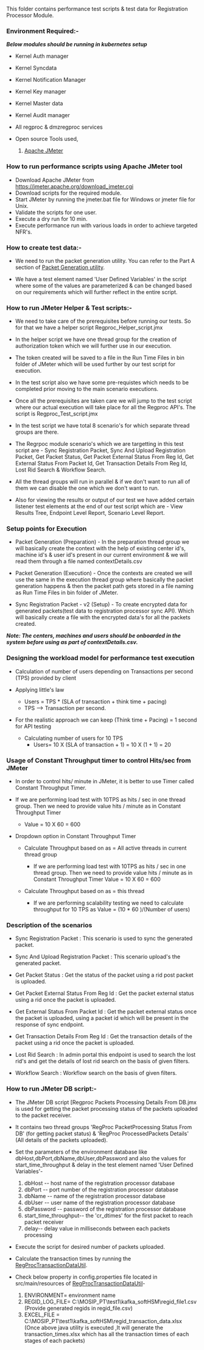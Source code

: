 This folder contains performance test scripts & test data for Registration Processor Module.

### Environment Required:-
***Below modules should be running in kubernetes setup***

* Kernel Auth manager
* Kernel Syncdata
* Kernel Notification Manager
* Kernel Key manager
* Kernel Master data
* Kernel Audit manager
* All regproc & dmzregproc services

* Open source Tools used,
    1. [Apache JMeter](https://jmeter.apache.org/)

### How to run performance scripts using Apache JMeter tool
* Download Apache JMeter from https://jmeter.apache.org/download_jmeter.cgi
* Download scripts for the required module.
* Start JMeter by running the jmeter.bat file for Windows or jmeter file for Unix. 
* Validate the scripts for one user.
* Execute a dry run for 10 min.
* Execute performance run with various loads in order to achieve targeted NFR's.



### How to create test data:-

* We need to run the packet generation utility. You can refer to the Part A section of [Packet Generation utility](https://mosip.atlassian.net/wiki/spaces/R1/pages/330825775/Automation+release+notes+and+deliverables). 

* We have a test element named 'User Defined Variables' in the script where some of the values are parameterized & can be changed based on our requirements which will further reflect in the entire script.



### How to run JMeter Helper & Test scripts:-

* We need to take care of the prerequisites before running our tests. So for that we have a helper script Regproc_Helper_script.jmx

* In the helper script we have one thread group for the creation of authorization token which we will further use in our execution.

* The token created will be saved to a file in the Run Time Files in bin folder of JMeter which will be used further by our test script for execution.

* In the test script also we have some pre-requistes which needs to be completed prior moving to the main scenario executions.

* Once all the prerequisites are taken care we will jump to the test script where our actual execution will take place for all the Regproc API's. The script is Regproc_Test_script.jmx

* In the test script we have total 8 scenario's for which separate thread groups are there.

* The Regrpoc module scenario's which we are targetting in this test script are - Sync Registration Packet, Sync And Upload Registration Packet, Get Packet Status, Get Packet External Status From Reg Id, Get External Status From Packet Id, Get Transaction Details From Reg Id, Lost Rid Search & Workflow Search.

* All the thread groups will run in parallel & if we don't want to run all of them we can disable the one which we don't want to run.

* Also for viewing the results or output of our test we have added certain listener test elements at the end of our test script which are - View Results Tree, Endpoint Level Report, Scenario Level Report.



### Setup points for Execution

* Packet Generation (Preparation) - In the preparation thread group we will basically create the context with the help of existing center id's, machine id's & user id's present in our current environment & we will read them through a file named contextDetails.csv

* Packet Generation (Execution) - Once the contexts are created we will use the same in the execution thread group where basically the packet generation happens & then the packet path gets stored in a file naming as Run Time Files in bin folder of JMeter.

* Sync Registration Packet - v2 (Setup) - To create encrypted data for generated packets(test data to registration processor sync API). Which will basically create a file with the encrypted data's for all the packets created.

***Note: The centers, machines and users should be onboarded in the system before using as part of contextDetails.csv.***



### Designing the workload model for performance test execution

* Calculation of number of users depending on Transactions per second (TPS) provided by client

* Applying little's law
	* Users = TPS * (SLA of transaction + think time + pacing)
	* TPS --> Transaction per second.

* For the realistic approach we can keep (Think time + Pacing) = 1 second for API testing
	* Calculating number of users for 10 TPS
		* Users= 10 X (SLA of transaction + 1)
		       = 10 X (1 + 1)
			   = 20


			   
### Usage of Constant Throughput timer to control Hits/sec from JMeter

* In order to control hits/ minute in JMeter, it is better to use Timer called Constant Throughput Timer.

* If we are performing load test with 10TPS as hits / sec in one thread group. Then we need to provide value hits / minute as in Constant Throughput Timer
	* Value = 10 X 60
			= 600

* Dropdown option in Constant Throughput Timer
	* Calculate Throughput based on as = All active threads in current thread group
		* If we are performing load test with 10TPS as hits / sec in one thread group. Then we need to provide value hits / minute as in Constant Throughput Timer
	 			Value = 10 X 60
					  = 600
		  
	* Calculate Throughput based on as = this thread
		* If we are performing scalability testing we need to calculate throughput for 10 TPS as 
          Value = (10 * 60 )/(Number of users)
		  

		  
### Description of the scenarios

* Sync Registration Packet : This scenario is used to sync the generated packet.

* Sync And Upload Registration Packet : This scenario upload's the generated packet.

* Get Packet Status :  Get the status of the packet using a rid post packet is uploaded.

* Get Packet External Status From Reg Id : Get the packet external status using a rid once the packet is uploaded.

* Get External Status From Packet Id : Get the packet external status once the packet is uploaded, using a packet id which will be present in the response of sync endpoint. 

* Get Transaction Details From Reg Id  : Get the transaction details of the packet using a rid once the packet is uploaded.

* Lost Rid Search : In admin portal this endpoint is used to search the lost rid's and get the details of lost rid search on the basis of given filters.

* Workflow Search : Workflow search on the basis of given filters.


### How to run JMeter DB script:-

* The JMeter DB script [Regproc Packets Processing Details From DB.jmx is used for getting the packet processing status of the packets uploaded to the packet receiver.

* It contains two thread groups 'RegProc PacketProcessing Status From DB' (for getting packet status) & 'RegProc ProcessedPackets Details' (All details of the packets uploaded).

* Set the parameters of the environment database like dbHost,dbPort,dbName,dbUser,dbPassword and also the values for start_time_throughput & delay in the test element named 'User Defined Variables'-
  1. dbHost -- host name of the registration processor database
  2. dbPort -- port number of the registration processor database
  3. dbName -- name of the registration processor database
  4. dbUser -- user name of the registration processor database
  5. dbPassword -- password of the registration processor database
  6. start_time_throughput-- the 'cr_dtimes' for the first packet to reach packet receiver
  7. delay-- delay value in milliseconds between each packets processing

* Execute the script for desired number of packets uploaded.

* Calculate the transaction times by running the [RegProcTransactionDataUtil](https://github.com/mosip/mosip-performance-tests-mt/tree/1.2.0/utilities/regproc_transactiondata_util_v2.2).

* Check below property in config.properties file located in src/main/resources of [RegProcTransactionDataUtil](https://github.com/mosip/mosip-performance-tests-mt/tree/1.2.0/utilities/regproc_transactiondata_util_v2.2)-
  1. ENVIRONMENT= environment name
  2. REGID_LOG_FILE= C:\\MOSIP_PT\\test1\\kafka_softHSM\\regid_file1.csv (Provide generated regids in regid_file.csv)
  3. EXCEL_FILE = C:\\MOSIP_PT\\test1\\kafka_softHSM\\regid_transaction_data.xlsx (Once above java utility is executed ,It will generate the transaction_times.xlsx which has all the transaction times of each stages of each packets)

